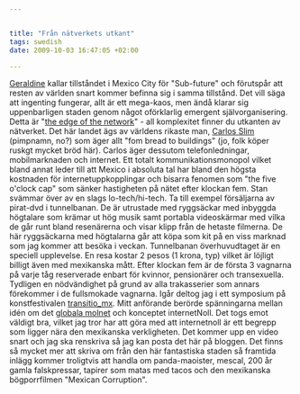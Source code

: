 ```yaml
--- 


title: "Från nätverkets utkant" 
tags: swedish 
date: 2009-10-03 16:47:05 +02:00 

---
```


[Geraldine](http://twitter.com/misspirata) kallar tillståndet i Mexico City för "Sub-future" och förutspår att resten av världen snart kommer befinna sig i samma tillstånd. Det vill säga att ingenting fungerar, allt är ett mega-kaos, men ändå klarar sig uppenbarligen staden genom något oförklarlig emergent självorganisering. Detta är "[the edge of the network](http://www.worldofends.com)" - all komplexitet finner du utkanten av nätverket. Det här landet ägs av världens rikaste man, [Carlos Slim](http://www.e24.se/lifestyle/riktliv/artikel_44829.e24) (pimpnamn, no?) som äger allt "fom bread to buildings" (jo, folk köper ruskgt mycket bröd här). Carlos äger dessutom telefonledningar, mobilmarknaden och internet. Ett totalt kommunikationsmonopol vilket bland annat leder till att Mexico i absoluta tal har bland den högsta kostnaden för internetuppkopplingar och bisarra fenomen som "the five o'clock cap" som sänker hastigheten på nätet efter klockan fem. Stan svämmar över av en slags lo-tech/hi-tech. Ta till exempel försäljarna av pirat-dvd i tunnelbanan. De är utrustade med ryggsäckar med inbyggda högtalare som krämar ut hög musik samt portabla videoskärmar med vilka de går runt bland resenärerna och visar klipp från de hetaste filmerna. De här ryggsäckarna med högtalarna går att köpa som kit på en viss marknad som jag kommer att besöka i veckan. Tunnelbanan överhuvudtaget är en speciell upplevelse. En resa kostar 2 pesos (1 krona, typ) vilket är löjligt billigt även med mexikanska mått. Efter klockan fem är de första 3 vagnarna på varje tåg reserverade enbart för kvinnor, pensionärer och transexuella. Tydligen en nödvändighet på grund av alla trakasserier som annars förekommer i de fullsmokade vagnarna. Igår deltog jag i ett symposium på konstfestivalen [transitio_mx](http://en.transitiomx.net/). Mitt anförande berörde spänningarna mellan idén om det [globala molnet](2009-05-05-internet-noll-del-2-fel-moln.html) och konceptet internetNoll. Det togs emot väldigt bra, vilket jag tror har att göra med att internetnoll är ett begrepp som ligger nära den mexikanska verkligheten. Det kommer upp en video snart och jag ska renskriva så jag kan posta det här på bloggen. Det finns så mycket mer att skriva om från den här fantastiska staden så framtida inlägg kommer troligtvis att handla om panda-maoister, mescal, 200 år gamla falskpressar, tapirer som matas med tacos och den mexikanska bögporrfilmen "Mexican Corruption". 
